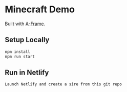 # Minecraft Demo

Built with [A-Frame](https://aframe.io).

## Setup Locally

```sh
npm install
npm run start

```

## Run in Netlify
```sh
Launch Netlify and create a sire from this git repo
```

